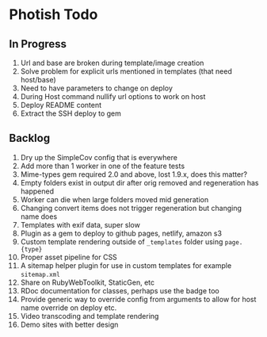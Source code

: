 # Photish Todo

## In Progress

1. Url and base are broken during template/image creation
1. Solve problem for explicit urls mentioned in templates (that need host/base)
1. Need to have parameters to change on deploy
1. During Host command nullify url options to work on host
1. Deploy README content
1. Extract the SSH deploy to gem

## Backlog

1. Dry up the SimpleCov config that is everywhere
1. Add more than 1 worker in one of the feature tests
1. Mime-types gem required 2.0 and above, lost 1.9.x, does this matter?
1. Empty folders exist in output dir after orig removed and regeneration has
   happened
1. Worker can die when large folders moved mid generation
1. Changing convert items does not trigger regeneration but changing name does
1. Templates with exif data, super slow
1. Plugin as a gem to deploy to github pages, netlify, amazon s3
1. Custom template rendering outside of `_templates` folder using `page.{type}`
1. Proper asset pipeline for CSS
1. A sitemap helper plugin for use in custom templates for example
   `sitemap.xml`
1. Share on RubyWebToolkit, StaticGen, etc
1. RDoc documentation for classes, perhaps use the badge too
1. Provide generic way to override config from arguments to allow for host name
   override on deploy etc.
1. Video transcoding and template rendering
1. Demo sites with better design
